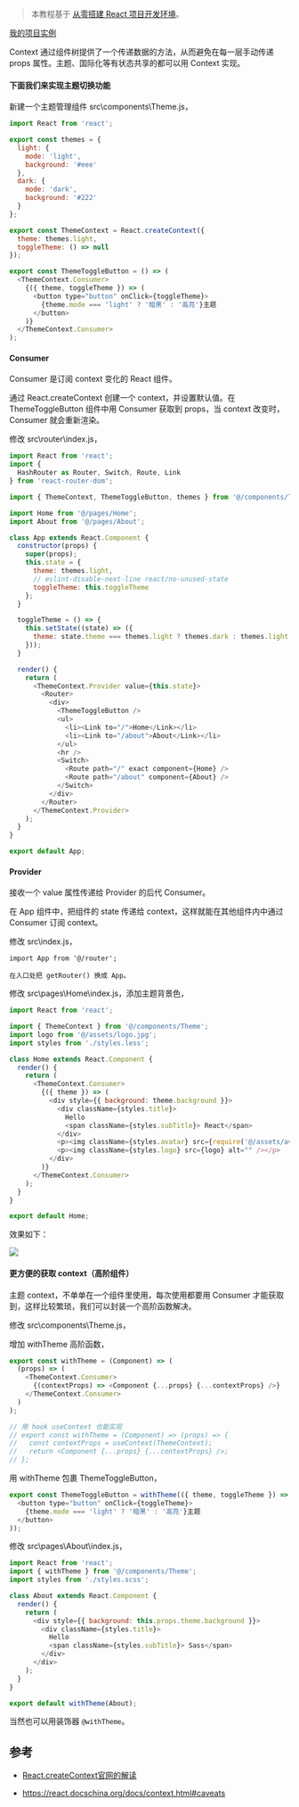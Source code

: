 > 本教程基于 [从零搭建 React 项目开发环境](https://github.com/zhuanglong/react-template)。

[我的项目实例](https://github.com/zhuanglong/react-template/tree/React.createContext)

Context 通过组件树提供了一个传递数据的方法，从而避免在每一层手动传递 props 属性。主题、国际化等有状态共享的都可以用 Context 实现。

#### 下面我们来实现主题切换功能

新建一个主题管理组件 src\components\Theme.js，

```js
import React from 'react';

export const themes = {
  light: {
    mode: 'light',
    background: '#eee'
  },
  dark: {
    mode: 'dark',
    background: '#222'
  }
};

export const ThemeContext = React.createContext({
  theme: themes.light,
  toggleTheme: () => null
});

export const ThemeToggleButton = () => (
  <ThemeContext.Consumer>
    {({ theme, toggleTheme }) => (
      <button type="button" onClick={toggleTheme}>
        {theme.mode === 'light' ? '暗黑' : '高亮'}主题
      </button>
    )}
  </ThemeContext.Consumer>
);
```

#### Consumer

Consumer 是订阅 context 变化的 React 组件。

通过 React.createContext 创建一个 context，并设置默认值。在 ThemeToggleButton 组件中用 Consumer 获取到 props，当 context 改变时，Consumer 就会重新渲染。

修改 src\router\index.js，

```js
import React from 'react';
import {
  HashRouter as Router, Switch, Route, Link
} from 'react-router-dom';

import { ThemeContext, ThemeToggleButton, themes } from '@/components/Theme';

import Home from '@/pages/Home';
import About from '@/pages/About';

class App extends React.Component {
  constructor(props) {
    super(props);
    this.state = {
      theme: themes.light,
      // eslint-disable-next-line react/no-unused-state
      toggleTheme: this.toggleTheme
    };
  }

  toggleTheme = () => {
    this.setState((state) => ({
      theme: state.theme === themes.light ? themes.dark : themes.light
    }));
  }

  render() {
    return (
      <ThemeContext.Provider value={this.state}>
        <Router>
          <div>
            <ThemeToggleButton />
            <ul>
              <li><Link to="/">Home</Link></li>
              <li><Link to="/about">About</Link></li>
            </ul>
            <hr />
            <Switch>
              <Route path="/" exact component={Home} />
              <Route path="/about" component={About} />
            </Switch>
          </div>
        </Router>
      </ThemeContext.Provider>
    );
  }
}

export default App;
```

#### Provider

接收一个 value 属性传递给 Provider 的后代 Consumer。

在 App 组件中，把组件的 state 传递给 context，这样就能在其他组件内中通过 Consumer 订阅 context。

修改 src\index.js，

```
import App from '@/router'; 

在入口处把 getRouter() 换成 App。
```

修改 src\pages\Home\index.js，添加主题背景色，

```js
import React from 'react';

import { ThemeContext } from '@/components/Theme';
import logo from '@/assets/logo.jpg';
import styles from './styles.less';

class Home extends React.Component {
  render() {
    return (
      <ThemeContext.Consumer>
        {({ theme }) => (
          <div style={{ background: theme.background }}>
            <div className={styles.title}>
              Hello
              <span className={styles.subTitle}> React</span>
            </div>
            <p><img className={styles.avatar} src={require('@/assets/avatar.jpg').default} alt="" /></p>
            <p><img className={styles.logo} src={logo} alt="" /></p>
          </div>
        )}
      </ThemeContext.Consumer>
    );
  }
}

export default Home;
```

效果如下：

![](https://gitee.com/zloooong/image_store/raw/master/img/20201029181711.png)

#### 更方便的获取 context（高阶组件）

主题 context，不单单在一个组件里使用，每次使用都要用 Consumer 才能获取到，这样比较繁琐，我们可以封装一个高阶函数解决。

修改 src\components\Theme.js，

增加 withTheme 高阶函数，

```js
export const withTheme = (Component) => (
  (props) => (
    <ThemeContext.Consumer>
      {(contextProps) => <Component {...props} {...contextProps} />}
    </ThemeContext.Consumer>
  )
);

// 用 hook useContext 也能实现
// export const withTheme = (Component) => (props) => {
//   const contextProps = useContext(ThemeContext);
//   return <Component {...props} {...contextProps} />;
// };
```

用 withTheme 包裹 ThemeToggleButton，

```js
export const ThemeToggleButton = withTheme(({ theme, toggleTheme }) => (
  <button type="button" onClick={toggleTheme}>
    {theme.mode === 'light' ? '暗黑' : '高亮'}主题
  </button>
));
```

修改 src\pages\About\index.js，

```js
import React from 'react';
import { withTheme } from '@/components/Theme';
import styles from './styles.scss';

class About extends React.Component {
  render() {
    return (
      <div style={{ background: this.props.theme.background }}>
        <div className={styles.title}>
          Hello
          <span className={styles.subTitle}> Sass</span>
        </div>
      </div>
    );
  }
}

export default withTheme(About);
```
当然也可以用装饰器 `@withTheme`。

## 参考

- [React.createContext官网的解读](https://blog.csdn.net/qq_30638831/article/details/89045908)

- https://react.docschina.org/docs/context.html#caveats